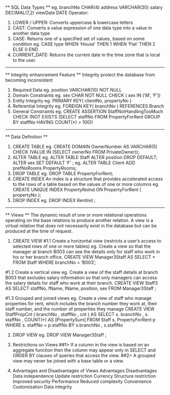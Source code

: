 ** SQL Data Types **
eg. branchNo CHAR(4)         address VARCHAR(30)
    salary DECIMAL(7,2)      viewDate DATE
Operator:
 1. LOWER / UPPER: Converts uppercase & lowercase letters
 2. CAST: Converts a value expression of one data type into a value in another data type  
 3. CASE: Returns one of a specified set of values, based on some condition
    eg. CASE type
             WHEN ‘House’  THEN 1
             WHEN ‘Flat’   THEN 2
             ELSE 0
        END
 4. CURRENT_DATE: Returns the current date in the time zone that is local to the user.
 
-------------------------------------------------------------------------------------------------------------------------------------------
** Integrity enhancement Feature **
   Integrity protect the database from becoming inconsistent
1. Required Data
   eg. position VARCHAR(10) NOT NULL
2. Domain Constraints
   eg. sex CHAR NOT NULL CHECK ( sex IN (‘M’, ‘F’))
3. Entity Integrity
   eg. PRIMARY KEY( clientNo, propertyNo )
4. Referential Integrity
   eg. FOREIGN KEY( branchNo ) REFERENCES Branch
5. General Constraints
   eg. CREATE ASSERTION StaffNotHandlingTooMuch
           CHECK (NOT EXISTS (SELECT staffNo
                              FROM PropertyForRent
                              GROUP BY staffNo
                              HAVING COUNT(*) > 100))
                              
-------------------------------------------------------------------------------------------------------------------------------------------
** Data Definition **
1. CREATE TABLE
   eg. CREATE DOMAIN OwnerNumber AS VARCHAR(5)
          CHECK (VALUE IN (SELECT ownerNo FROM PrivateOwner));
2. ALTER TABLE
   eg. ALTER TABLE Staff
           ALTER position DROP DEFAULT;
           ALTER sex SET DEFAULT ‘F’ ;
   eg. ALTER TABLE Client
           ADD prefNoRooms PropertyRooms;
3. DROP TABLE
   eg. DROP TABLE PropertyForRent;
4. CREATE INDEX
An index is a structure that provides accelerated access to the rows of a table based on the values of one or more columns
   eg. CREATE UNIQUE INDEX PropertyNoInd ON PropertyForRent ( propertyNo );
5. DROP INDEX
   eg. DROP INDEX Rentlnd ;

-------------------------------------------------------------------------------------------------------------------------------------------
** Views **
The dynamic result of one or more relational operations operating on the base relations to produce another relation. 
A view is a virtual relation that does not necessarily exist in the database but can be produced at the time of request.

1. CREATE VIEW
  #1.1 Create a horizontal view (restricts a user’s access to selected rows of one or more tables)
   eg. Create a view so that the manager at branch B003 can see the details only for staff who work in his or her branch office.
     CREATE VIEW Manager3Staff
     AS SELECT *
        FROM Staff
        WHERE branchNo = ‘B003’;
 
  #1.2 Create a vertical view
   eg. Create a view of the staff details at branch B003 that excludes salary information
       so that only managers can access the salary details for staff who work at their branch.
     CREATE VIEW Staff3
     AS SELECT staffNo, fName, IName, position, sex
        FROM Manager3Staff ;
  
  #1.3 Grouped and joined views
    eg. Create a view of staff who manage properties for rent, which includes the branch number they work at, their staff number, and the number of properties they manage
      CREATE VIEW StaffPropCnt ( branchNo , staffNo , cnt )
      AS SELECT s. branchNo , s. staffNo , COUNT(*) AS [PropertySum]
         FROM Staff s, PropertyForRent p
         WHERE s. staffNo = p.staffNo
         BY s.branchNo , s.staffNo 

2. DROP VIEW
   eg. DROP VIEW Manager3Staff ;

3. Restrictions on Views
##1> If a column in the view is based on an aggregate function
     then the column may appear only in SELECT and ORDER BY clauses of queries that access the view.
##2> A grouped view may never be joined with a base table or a view.   
   
4. Advantages and Disadvantages of Views
       Advantages                               Disadvantages 
     Data independence                        Update restriction
     Currency                                 Structure restriction
     Improved security                        Performance
     Reduced complexity
     Convenience
     Customization
     Data integrity
